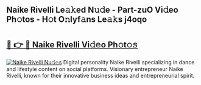 ## Naike Rivelli Le𝚊𝚔ed N𝚞𝚍e - Part-zuO Vi𝚍eo Ph𝚘tos - H𝚘t O𝚗lyf𝚊ns Le𝚊𝚔s j4oqo

# <h2><a href="http://hf50zo.feru.top/?c=Naike+Rivelli">🔗 👉 🔴 Naike Rivelli Vi𝚍𝚎o Ph𝚘t𝚘𝚜</a></h2>

[![Naike Rivelli Nu𝚍𝚎s](https://i.imgur.com/0TWrTi3.gif)](http://hf50zo.feru.top/?c=Naike+Rivelli)
Digital personality Naike Rivelli specializing in dance and lifestyle content on social platforms. Visionary entrepreneur Naike Rivelli, known for their innovative business ideas and entrepreneurial spirit. 
